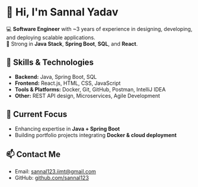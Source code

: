 # 👋 Hi, I'm Sannal Yadav  

💻 **Software Engineer** with ~3 years of experience in designing, developing, and deploying scalable applications.  
🔹 Strong in **Java Stack**, **Spring Boot**, **SQL**, and **React**.  

## 🚀 Skills & Technologies
- **Backend:** Java, Spring Boot, SQL  
- **Frontend:** React.js, HTML, CSS, JavaScript  
- **Tools & Platforms:** Docker, Git, GitHub, Postman, IntelliJ IDEA  
- **Other:** REST API design, Microservices, Agile Development  

## 📌 Current Focus
- Enhancing expertise in **Java + Spring Boot**  
- Building portfolio projects integrating **Docker & cloud deployment**  

## 📫 Contact Me
- Email: [sannal123.iimt@gmail.com](mailto:sannal123.iimt@gmail.com)  
- GitHub: [github.com/sannal123](https://github.com/sannal123)  


<!---
sannal123/sannal123 is a ✨ special ✨ repository because its `README.md` (this file) appears on your GitHub profile.
You can click the Preview link to take a look at your changes.
--->

